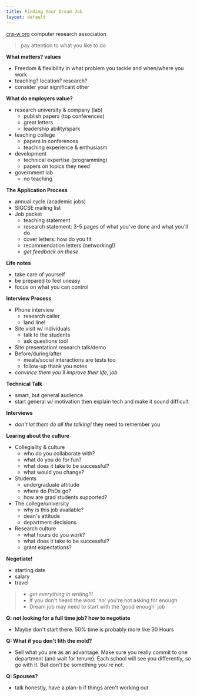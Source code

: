 ```yaml
---
title: Finding Your Dream Job
layout: default
---
```


[cra-w.org](cra-w.org) computer research association

> pay attention to what you like to do

**What matters? values**

- Freedom & flexibility in what problem you tackle and when/where you work
- teaching? location? research?
- consider your significant other

**What do employers value?**

- research university & company (lab)
	- publish papers (top conferences)
	- great letters
	- leadership ability/spark
- teaching college
	- papers in conferences
	- teaching experience & enthusiasm
- development
	- technical expertise (programming)
	- papers on topics they need
- government lab
	- no teaching

**The Application Process**

- annual cycle (academic jobs)
- SIGCSE mailing list
- Job packet
	- teaching statement
	- research statement: 3-5 pages of what you've done and what you'll do
	- cover letters: how do you fit
	- recommendation letters (networking!)
	- *get feedback on these*

**Life notes**

- take care of yourself
- be prepared to feel uneasy
- focus on what you can control

**Interview Process**

- Phone interview
	- research caller
	- land line!
- Site visit w/ individuals
	- talk to the students
	- ask questions too!
- Site presentation! research talk/demo
- Before/during/after
	- meals/social interactions are tests too
	- follow-up thank you notes
- *convince them you'll improve their life, job*

**Technical Talk**

- smart, but general audience
- start general w/ motivation then explain tech and make it sound difficult

**Interviews**

- *don't let them do all the talking!* they need to remember you

**Learing about the culture**

- Collegiality & culture
	- who do you collaborate with?
	- what do you do for fun?
	- what does it take to be successful?
	- what would you change?
- Students
	- undergraduate attitude
	- where do PhDs go?
	- how are grad students supported?
- The college/university
	- why is this job available?
	- dean's attitude
	- department decisions
- Research culture
	- what hours do you work?
	- what does it take to be successful?
	- grant expectations?

**Negotiate!**

- starting date
- salary
- travel

> - *get everything in writing!!!*
> - If you don't heard the word 'no' you're not asking for enough
> - Dream job may need to start with the 'good enough' job

**Q: not looking for a full time job? how to negotiate**

- Maybe don't start there. 50% time is probably more like 30 Hours

**Q: What if you don't fith the mold?**

- Sell what you are as an advantage. Make sure you really commit to one department (and wait for tenure). Each school will see you differently, so go with it. But don't be something you're not.

**Q: Spouses?**

- talk honestly, have a plan-b if things aren't working out

